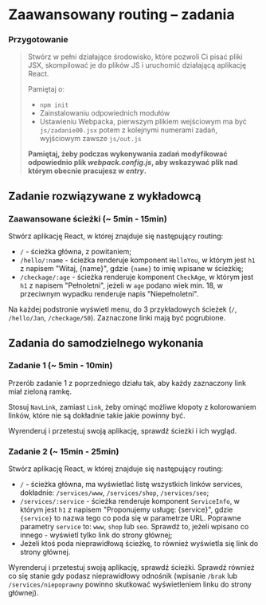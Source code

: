 # Zaawansowany routing &ndash; zadania

### Przygotowanie

> Stwórz w pełni działające środowisko, które pozwoli Ci pisać pliki JSX, skompilować je do plików JS i uruchomić działającą aplikację React.
>
> Pamiętaj o:
> - ```npm init```
> - Zainstalowaniu odpowiednich modułów
> - Ustawieniu Webpacka, pierwszym plikiem wejściowym ma być `js/zadanie00.jsx` potem z kolejnymi numerami zadań, wyjściowym zawsze `js/out.js`
>
> **Pamiętaj, żeby podczas wykonywania zadań modyfikować odpowiednio plik _webpack.config.js_, aby wskazywać plik nad którym obecnie pracujesz w _entry_.**

## Zadanie rozwiązywane z wykładowcą

### Zaawansowane ścieżki (~ 5min - 15min)

Stwórz aplikację React, w której znajduje się następujący routing:
- `/` - ścieżka główna, z powitaniem;
- `/hello/:name` - ścieżka renderuje komponent `HelloYou`, w którym jest `h1` z napisem "Witaj, {name}", gdzie `{name}` to imię wpisane w ścieżkię;
- `/checkage/:age` - ścieżka renderuje komponent `CheckAge`, w którym jest `h1` z napisem "Pełnoletni", jeżeli w `age` podano wiek min. 18, w przeciwnym wypadku renderuje napis "Niepełnoletni".

Na każdej podstronie wyświetl menu, do 3 przykładowych ścieżek (`/`, `/hello/Jan`, `/checkage/50`). Zaznaczone linki mają być pogrubione.

## Zadania do samodzielnego wykonania

### Zadanie 1 (~ 5min - 10min)

Przerób zadanie 1 z poprzedniego działu tak, aby każdy zaznaczony link miał zieloną ramkę.

Stosuj `NavLink`, zamiast `Link`, żeby ominąć możliwe kłopoty z kolorowaniem linków, które nie są dokładnie takie jakie powinny być.

Wyrenderuj i przetestuj swoją aplikację, sprawdź ścieżki i ich wygląd.

### Zadanie 2 (~ 15min - 25min)

Stwórz aplikację React, w której znajduje się następujący routing:
- `/` - ścieżka główna, ma wyświetlać listę wszystkich linków services, dokładnie: `/services/www`, `/services/shop`, `/services/seo`;
- `/services/:service` - ścieżka renderuje komponent `ServiceInfo`, w którym jest `h1` z napisem "Proponujemy usługę: {service}", gdzie `{service}` to nazwa tego co poda się w parametrze URL. Poprawne parametry `service` to: `www`, `shop` lub `seo`. Sprawdź to, jeżeli wpisano co innego - wyświetl tylko link do strony głównej;
- Jeżeli ktoś poda nieprawidłową ścieżkę, to również wyświetla się link do strony głównej.

Wyrenderuj i przetestuj swoją aplikację, sprawdź ścieżki. Sprawdź również co się stanie gdy podasz nieprawidłowy odnośnik (wpisanie `/brak` lub `/services/niepoprawny` powinno skutkować wyświetleniem linku do strony głównej).
